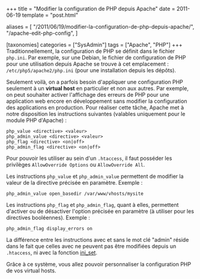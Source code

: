 +++
title = "Modifier la configuration de PHP depuis Apache"
date = 2011-06-19
template = "post.html"

aliases = [
  "/2011/06/19/modifier-la-configuration-de-php-depuis-apache/",
  "/apache-edit-php-config",
]

[taxonomies]
categories = ["SysAdmin"]
tags = ["Apache", "PHP"]
+++
Traditionnellement, la configuration de PHP se définit dans le fichier
`php.ini`. Par exemple, sur une Debian, le fichier de configuration de PHP pour
une utilisation depuis Apache se trouve à cet emplacement :
`/etc/php5/apache2/php.ini` (pour une installation depuis les dépôts).

Seulement voilà, on a parfois besoin d'appliquer une configuration PHP seulement
à un **virtual host** en particulier et non aux autres. Par exemple, on peut
souhaiter activer l'affichage des erreurs de PHP pour une application web encore
en développement sans modifier la configuration des applications en production.
Pour réaliser cette tâche, Apache met à notre disposition les instructions
suivantes (valables uniquement pour le module PHP d'Apache) :

```
php_value <directive> <valeur>
php_admin_value <directive> <valeur>
php_flag <directive> <on|off>
php_admin_flag <directive> <on|off>
```

<!-- more -->

Pour pouvoir les utiliser au sein d'un `.htaccess`, il faut posséder les
privilèges `AllowOverride Options` ou `AllowOverride All`.

Les instructions `php_value` et `php_admin_value` permettent de modifier la
valeur de la directive précisée en paramètre. Exemple :

```
php_admin_value open_basedir /var/www/vhosts/mysite
```

Les instructions `php_flag` et `php_admin_flag`, quant à elles, permettent
d'activer ou de désactiver l'option précisée en paramètre (à utiliser pour les
directives booléennes). Exemple :

```
php_admin_flag display_errors on
```

La différence entre les instructions avec et sans le mot clé "admin" réside dans
le fait que celles avec ne peuvent pas être modifiées depuis un `.htaccess`, ni
avec la fonction [ini_set][ini-set].

Grâce à ce système, vous allez pouvoir personnaliser la configuration PHP de vos
virtual hosts.

 [ini-set]: https://www.php.net/manual/fr/function.ini-set.php "Function ini set - PHP Manual"
